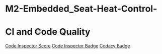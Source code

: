 # M2-Embedded_Seat-Heat-Control-

# CI and Code Quality

[Code Inspector Score](https://api.codiga.io/project/30184/score/svg)
[Code Inspector Badge](https://api.codiga.io/project/30184/status/svg)
[Codacy Badge](https://app.codacy.com/project/badge/Grade/17a9512fbedb4866aa9bc784b87e1597)
